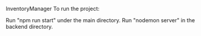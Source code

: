 InventoryManager
To run the project:

Run "npm run start" under the main directory.
Run "nodemon server" in the backend directory.
